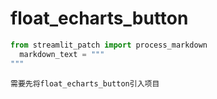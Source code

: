 # float_echarts_button


```python
from streamlit_patch import process_markdown
  markdown_text = """
"""
```

    需要先将float_echarts_button引入项目
